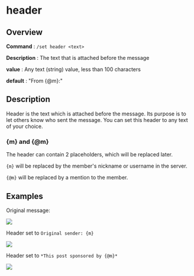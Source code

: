 # header

## Overview

**Command** : `/set header <text>`

**Description** : The text that is attached before the message

**value** : Any text (string) value, less than 100 characters

**default** : "From {@m}:"

## Description

Header is the text which is attached before the message. Its
purpose is to let others know who sent the message. You can
set this header to any text of your choice. 

### {m} and {@m}

The header can contain 2 placeholders, which will be replaced
later.

`{m}`  will be replaced by the member's nickname or username
in the server.

`{@m}` will be replaced by a mention to the member.

## Examples

Original message:

![](/img/ss/header1.png)

Header set to `Original sender: {m}`

![](/img/ss/header2.png)

Header set to `*This post sponsored by {@m}*`

![](/img/ss/header4.png)